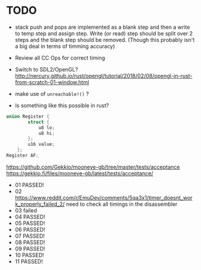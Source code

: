 # TODO
- stack push and pops are implemented as a blank step and then a write to temp step and assign step. Write (or read) step
should be split over 2 steps and the blank step should be removed. (Though this probably isn't a big deal in terms of timming accuracy)
- Review all CC Ops for correct timing
- Switch to SDL2/OpenGL? http://nercury.github.io/rust/opengl/tutorial/2018/02/08/opengl-in-rust-from-scratch-01-window.html
- make use of `unreachable!()` ?

- Is something like this possible in rust? 
``` C++
union Register {
        struct {
            u8 lo;
            u8 hi;
        };
        u16 value;
    };
Register AF;
```
https://github.com/Gekkio/mooneye-gb/tree/master/tests/acceptance
https://gekkio.fi/files/mooneye-gb/latest/tests/acceptance/

- 01 PASSED!
- 02 https://www.reddit.com/r/EmuDev/comments/5qa3x1/timer_doesnt_work_properly_failed_2/ need to check all timings in the disassembler
- 03 failed
- 04 PASSED!
- 05 PASSED!
- 06 PASSED!
- 07 PASSED!
- 08 PASSED!
- 09 PASSED!
- 10 PASSED!
- 11 PASSED!
